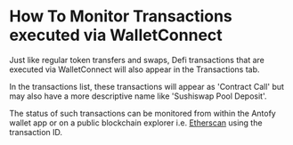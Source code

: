 # How To Monitor Transactions executed via WalletConnect

Just like regular token transfers and swaps, Defi transactions that are executed via WalletConnect will also appear in the Transactions tab.

In the transactions list, these transactions will appear as 'Contract Call' but may also have a more descriptive name like 'Sushiswap Pool Deposit'.

The status of such transactions can be monitored from within the Antofy wallet app or on a public blockchain explorer i.e. [Etherscan](https://etherscan.io) using the transaction ID.